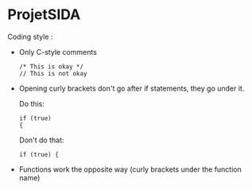 # ProjetSIDA

Coding style :

- Only C-style comments

  ```
  /* This is okay */
  // This is not okay
  ```

- Opening curly brackets don't go after if statements, they go under it.

  Do this:

  ```
  if (true)
  {   
  ```

  Don't do that:

  ```
  if (true) {
  ```

- Functions work the opposite way (curly brackets under the function name)
